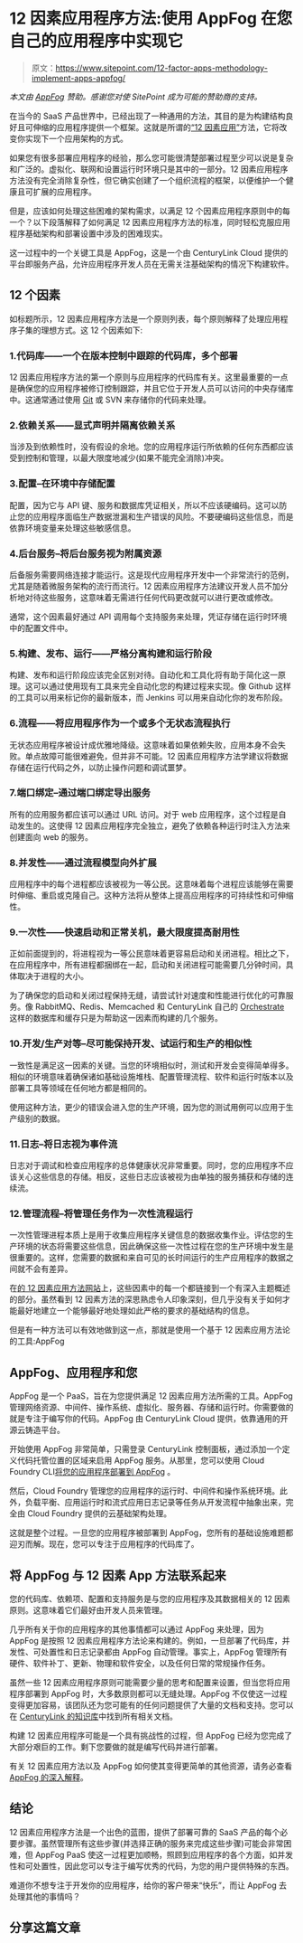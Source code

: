 # 12 因素应用程序方法:使用 AppFog 在您自己的应用程序中实现它

> 原文：<https://www.sitepoint.com/12-factor-apps-methodology-implement-apps-appfog/>

*本文由 [AppFog](https://www.ctl.io/appfog/) 赞助。感谢您对使 SitePoint 成为可能的赞助商的支持。*

在当今的 SaaS 产品世界中，已经出现了一种通用的方法，其目的是为构建结构良好且可伸缩的应用程序提供一个框架。这就是所谓的[“12 因素应用”](http://12factor.net/)方法，它将改变你实现下一个应用架构的方式。

如果您有很多部署应用程序的经验，那么您可能很清楚部署过程至少可以说是复杂和广泛的。虚拟化、联网和设置运行时环境只是其中的一部分。12 因素应用程序方法没有完全消除复杂性，但它确实创建了一个组织流程的框架，以便维护一个健康且可扩展的应用程序。

但是，应该如何处理这些困难的架构需求，以满足 12 个因素应用程序原则中的每一个？以下段落解释了如何满足 12 因素应用程序方法的标准，同时轻松克服应用程序基础架构和部署设置中涉及的困难现实。

这一过程中的一个关键工具是 AppFog，这是一个由 CenturyLink Cloud 提供的平台即服务产品，允许应用程序开发人员在无需关注基础架构的情况下构建软件。

## 12 个因素

如标题所示，12 因素应用程序方法是一个原则列表，每个原则解释了处理应用程序子集的理想方式。这 12 个因素如下:

### 1.代码库——一个在版本控制中跟踪的代码库，多个部署

12 因素应用程序方法的第一个原则与应用程序的代码库有关。这里最重要的一点是确保您的应用程序被修订控制跟踪，并且它位于开发人员可以访问的中央存储库中。这通常通过使用 [Git](https://www.sitepoint.com/git-for-beginners/) 或 SVN 来存储你的代码来处理。

### 2.依赖关系——显式声明并隔离依赖关系

当涉及到依赖性时，没有假设的余地。您的应用程序运行所依赖的任何东西都应该受到控制和管理，以最大限度地减少(如果不能完全消除)冲突。

### 3.配置–在环境中存储配置

配置，因为它与 API 键、服务和数据库凭证相关，所以不应该硬编码。这可以防止您的应用程序面临生产数据泄漏和生产错误的风险。不要硬编码这些信息，而是依靠环境变量来处理这些敏感信息。

### 4.后台服务–将后台服务视为附属资源

后备服务需要网络连接才能运行。这是现代应用程序开发中一个非常流行的范例，尤其是随着微服务架构的流行而流行。12 因素应用程序方法建议开发人员不加分析地对待这些服务，这意味着无需进行任何代码更改就可以进行更改或修改。

通常，这个因素最好通过 API 调用每个支持服务来处理，凭证存储在运行时环境中的配置文件中。

### 5.构建、发布、运行——严格分离构建和运行阶段

构建、发布和运行阶段应该完全区别对待。自动化和工具化将有助于简化这一原理。这可以通过使用现有工具来完全自动化您的构建过程来实现。像 Github 这样的工具可以用来标记你的最新版本，而 Jenkins 可以用来自动化你的发布阶段。

### 6.流程——将应用程序作为一个或多个无状态流程执行

无状态应用程序被设计成优雅地降级。这意味着如果依赖失败，应用本身不会失败。单点故障可能很难避免，但并非不可能。12 因素应用程序方法学建议将数据存储在运行代码之外，以防止操作问题和调试噩梦。

### 7.端口绑定–通过端口绑定导出服务

所有的应用服务都应该可以通过 URL 访问。对于 web 应用程序，这个过程是自动发生的。这使得 12 因素应用程序完全独立，避免了依赖各种运行时注入方法来创建面向 web 的服务。

### 8.并发性——通过流程模型向外扩展

应用程序中的每个进程都应该被视为一等公民。这意味着每个进程应该能够在需要时伸缩、重启或克隆自己。这种方法将从整体上提高应用程序的可持续性和可伸缩性。

### 9.一次性——快速启动和正常关机，最大限度提高耐用性

正如前面提到的，将进程视为一等公民意味着更容易启动和关闭进程。相比之下，在应用程序中，所有进程都捆绑在一起，启动和关闭进程可能需要几分钟时间，具体取决于进程的大小。

为了确保您的启动和关闭过程保持无缝，请尝试针对速度和性能进行优化的可靠服务。像 RabbitMQ、Redis、Memcached 和 CenturyLink 自己的 [Orchestrate](https://www.ctl.io/orchestrate/) 这样的数据库和缓存只是为帮助这一因素而构建的几个服务。

### 10.开发/生产对等–尽可能保持开发、试运行和生产的相似性

一致性是满足这一因素的关键。当您的环境相似时，测试和开发会变得简单得多。相似的环境意味着确保诸如基础设施堆栈、配置管理流程、软件和运行时版本以及部署工具等领域在任何地方都是相同的。

使用这种方法，更少的错误会进入您的生产环境，因为您的测试用例可以应用于生产级别的数据。

### 11.日志–将日志视为事件流

日志对于调试和检查应用程序的总体健康状况非常重要。同时，您的应用程序不应该关心这些信息的存储。相反，这些日志应该被视为由单独的服务捕获和存储的连续流。

### 12.管理流程–将管理任务作为一次性流程运行

一次性管理进程本质上是用于收集应用程序关键信息的数据收集作业。评估您的生产环境的状态将需要这些信息，因此确保这些一次性过程在您的生产环境中发生是很重要的。这样，您需要的数据和来自可见的长时间运行的生产应用程序的数据之间就不会有差异。

在[的 12 因素应用方法网站](http://12factor.net/)上，这些因素中的每一个都链接到一个有深入主题概述的部分。虽然看到 12 因素方法的深思熟虑令人印象深刻，但几乎没有关于如何才能最好地建立一个能够最好地处理如此严格的要求的基础结构的信息。

但是有一种方法可以有效地做到这一点，那就是使用一个基于 12 因素应用方法论的工具:AppFog

## AppFog、应用程序和您

AppFog 是一个 PaaS，旨在为您提供满足 12 因素应用方法所需的工具。AppFog 管理网络资源、中间件、操作系统、虚拟化、服务器、存储和运行时。你需要做的就是专注于编写你的代码。AppFog 由 CenturyLink Cloud 提供，依靠通用的开源云铸造平台。

开始使用 AppFog 非常简单，只需登录 CenturyLink 控制面板，通过添加一个定义代码托管位置的区域来启用 AppFog 服务。从那里，您可以使用 Cloud Foundry CLI[将您的应用程序部署到 AppFog](https://www.ctl.io/knowledge-base/appfog/deploy-an-application/) 。

然后，Cloud Foundry 管理您的应用程序的运行时、中间件和操作系统环境。此外，负载平衡、应用运行时和流式应用日志记录等任务从开发流程中抽象出来，完全由 Cloud Foundry 提供的云基础架构处理。

这就是整个过程。一旦您的应用程序被部署到 AppFog，您所有的基础设施难题都迎刃而解。现在，您可以专注于应用程序的代码库了。

## 将 AppFog 与 12 因素 App 方法联系起来

您的代码库、依赖项、配置和支持服务是与您的应用程序及其数据相关的 12 因素原则。这意味着它们最好由开发人员来管理。

几乎所有关于你的应用程序的其他事情都可以通过 AppFog 来处理，因为 AppFog 是按照 12 因素应用程序方法论来构建的。例如，一旦部署了代码库，并发性、可处置性和日志记录都由 AppFog 自动管理。事实上，AppFog 管理所有硬件、软件补丁、更新、物理和软件安全，以及任何日常的常规操作任务。

虽然一些 12 因素应用程序原则可能需要少量的思考和配置来设置，但当您将应用程序部署到 AppFog 时，大多数原则都可以无缝处理。AppFog 不仅使这一过程变得更加容易，该团队还为您可能有的任何问题提供了大量的文档和支持。您可以在 [CenturyLink 的知识库](https://www.ctl.io/knowledge-base/appfog/#1)中找到所有相关文档。

构建 12 因素应用程序可能是一个具有挑战性的过程，但 AppFog 已经为您完成了大部分艰巨的工作。剩下您要做的就是编写代码并进行部署。

有关 12 因素应用方法以及 AppFog 如何使其变得更简单的其他资源，请务必查看 [AppFog 的深入解释](https://www.ctl.io/blog/post/appfog-and-twelve-factor-apps-explained/)。

## 结论

12 因素应用程序方法是一个出色的蓝图，提供了部署可靠的 SaaS 产品的每个必要步骤。虽然管理所有这些步骤(并选择正确的服务来完成这些步骤)可能会非常困难，但 AppFog PaaS 使这一过程更加顺畅，照顾到应用程序的各个方面，如并发性和可处置性，因此您可以专注于编写优秀的代码，为您的用户提供特殊的东西。

难道你不想专注于开发你的应用程序，给你的客户带来“快乐”，而让 AppFog 去处理其他的事情吗？

## 分享这篇文章